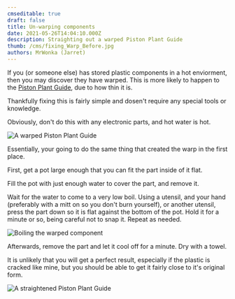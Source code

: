 ```yaml
---
cmseditable: true
draft: false
title: Un-warping components
date: 2021-05-26T14:04:10.000Z
description: Straighting out a warped Piston Plant Guide
thumb: /cms/fixing_Warp_Before.jpg
authors: MrWonka (Jarret)
---
```

If you (or someone else) has stored plastic components in a hot enviorment, then you may discover they have warped. This is more likely to happen to the [Piston Plant Guide](https://roklink.net/part/piston-plant-guide), due to how thin it is. 

Thankfully fixing this is fairly simple and dosen't require any special tools or knowledge.

Obviously, don't do this with any electronic parts, and hot water is hot.

![A warped Piston Plant Guide](/cms/fixing_Warp_Before.jpg "A warped Piston Plant Guide")

Essentially, your going to do the same thing that created the warp in the first place. 

First, get a pot large enough that you can fit the part inside of it flat.

Fill the pot with just enough water to cover the part, and remove it. 

Wait for the water to come to a very low boil. Using a utensil, and your hand (preferably with a mitt on so you don't burn yourself), or another utensil, press the part down so it is flat against the bottom of the pot. Hold it for a minute or so, being careful not to snap it. Repeat as needed.

![Boiling the warped component](/cms/fixing_Warp_During.jpg "Boiling the warped component")

Afterwards, remove the part and let it cool off for a minute. Dry with a towel. 

It is unlikely that you will get a perfect result, especially if the plastic is cracked like mine, but you should be able to get it fairly close to it's original form. 

![A straightened Piston Plant Guide](/cms/fixing_Warp_After.jpg "A straightened Piston Plant Guide")
